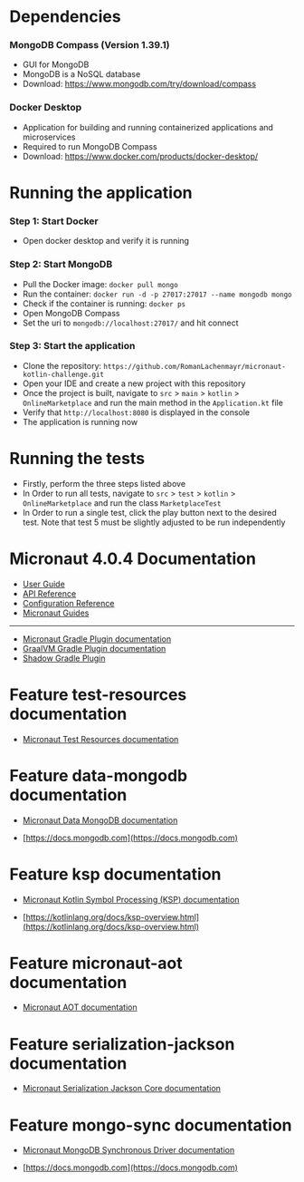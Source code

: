 # Dependencies
### MongoDB Compass (Version 1.39.1)
- GUI for MongoDB
- MongoDB is a NoSQL database
- Download: https://www.mongodb.com/try/download/compass

### Docker Desktop
- Application for building and running containerized applications and microservices
- Required to run MongoDB Compass
- Download: https://www.docker.com/products/docker-desktop/

# Running the application
### Step 1: Start Docker
- Open docker desktop and verify it is running

### Step 2: Start MongoDB
- Pull the Docker image: `docker pull mongo`
- Run the container: `docker run -d -p 27017:27017 --name mongodb mongo`
- Check if the container is running: `docker ps`
- Open MongoDB Compass
- Set the uri to `mongodb://localhost:27017/` and hit connect

### Step 3: Start the application
- Clone the repository: `https://github.com/RomanLachenmayr/micronaut-kotlin-challenge.git`
- Open your IDE and create a new project with this repository 
- Once the project is built, navigate to `src` > `main` > `kotlin` > `OnlineMarketplace` and run the main method in the `Application.kt` file
- Verify that `http://localhost:8080` is displayed in the console
- The application is running now

# Running the tests 
- Firstly, perform the three steps listed above
- In Order to run all tests, navigate to `src` > `test` > `kotlin` > `OnlineMarketplace` and run the class `MarketplaceTest`
- In Order to run a single test, click the play button next to the desired test. Note that test 5 must be slightly adjusted to be run independently


# Micronaut 4.0.4 Documentation

- [User Guide](https://docs.micronaut.io/4.0.4/guide/index.html)
- [API Reference](https://docs.micronaut.io/4.0.4/api/index.html)
- [Configuration Reference](https://docs.micronaut.io/4.0.4/guide/configurationreference.html)
- [Micronaut Guides](https://guides.micronaut.io/index.html)
---

- [Micronaut Gradle Plugin documentation](https://micronaut-projects.github.io/micronaut-gradle-plugin/latest/)
- [GraalVM Gradle Plugin documentation](https://graalvm.github.io/native-build-tools/latest/gradle-plugin.html)
- [Shadow Gradle Plugin](https://plugins.gradle.org/plugin/com.github.johnrengelman.shadow)
# Feature test-resources documentation

- [Micronaut Test Resources documentation](https://micronaut-projects.github.io/micronaut-test-resources/latest/guide/)


# Feature data-mongodb documentation

- [Micronaut Data MongoDB documentation](https://micronaut-projects.github.io/micronaut-data/latest/guide/#mongo)

- [https://docs.mongodb.com](https://docs.mongodb.com)


# Feature ksp documentation

- [Micronaut Kotlin Symbol Processing (KSP) documentation](https://docs.micronaut.io/latest/guide/#kotlin)

- [https://kotlinlang.org/docs/ksp-overview.html](https://kotlinlang.org/docs/ksp-overview.html)


# Feature micronaut-aot documentation

- [Micronaut AOT documentation](https://micronaut-projects.github.io/micronaut-aot/latest/guide/)


# Feature serialization-jackson documentation

- [Micronaut Serialization Jackson Core documentation](https://micronaut-projects.github.io/micronaut-serialization/latest/guide/)


# Feature mongo-sync documentation

- [Micronaut MongoDB Synchronous Driver documentation](https://micronaut-projects.github.io/micronaut-mongodb/latest/guide/index.html)

- [https://docs.mongodb.com](https://docs.mongodb.com)



